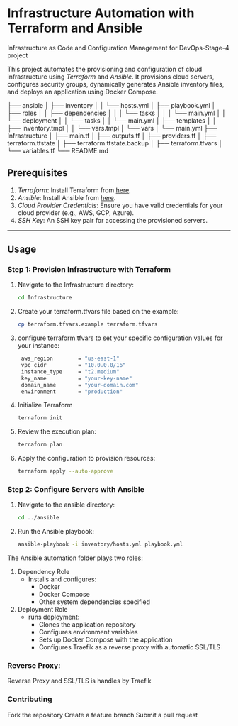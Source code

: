 # Infrastructure Automation with Terraform and Ansible
Infrastructure as Code and Configuration Management for DevOps-Stage-4 project

This project automates the provisioning and configuration of cloud infrastructure using *Terraform* and *Ansible*. It provisions cloud servers, configures security groups, dynamically generates Ansible inventory files, and deploys an application using Docker Compose.



├── ansible
│   ├── inventory
│   │   └── hosts.yml
│   ├── playbook.yml
│   ├── roles
│   │   ├── dependencies
│   │   │   └── tasks
│   │   │       └── main.yml
│   │   └── deployment
│   │       └── tasks
│   │           └── main.yml
│   ├── templates
│   │   ├── inventory.tmpl
│   │   └── vars.tmpl
│   └── vars
│       └── main.yml
├── Infrastructure
│   ├── main.tf
│   ├── outputs.tf
│   ├── providers.tf
│   ├── terraform.tfstate
│   ├── terraform.tfstate.backup
│   ├── terraform.tfvars
│   └── variables.tf
└── README.md

## Prerequisites

1. *Terraform*: Install Terraform from [here](https://www.terraform.io/downloads.html).
2. *Ansible*: Install Ansible from [here](https://docs.ansible.com/ansible/latest/installation_guide/index.html).
3. *Cloud Provider Credentials*: Ensure you have valid credentials for your cloud provider (e.g., AWS, GCP, Azure).
4. *SSH Key*: An SSH key pair for accessing the provisioned servers.
--- 

## Usage

### Step 1: Provision Infrastructure with Terraform
1. Navigate to the Infrastructure directory:
   ```bash
   cd Infrastructure
   ```
2. Create your terraform.tfvars file based on the example:
    ```bash
    cp terraform.tfvars.example terraform.tfvars
    ```
3. configure terraform.tfvars to set your specific configuration values for your instance:
    ```bash
     aws_region        = "us-east-1"
     vpc_cidr          = "10.0.0.0/16"
     instance_type     = "t2.medium"
     key_name          = "your-key-name"
     domain_name       = "your-domain.com"
     environment       = "production"
    ```
4. Initialize Terraform
    ```bash
    terraform init
    ```
5. Review the execution plan:
    ```bash
    terraform plan
    ```
6. Apply the configuration to provision resources:
    ```bash
    terraform apply --auto-approve
    ```
### Step 2: Configure Servers with Ansible
1. Navigate to the ansible directory:
    ```bash
    cd ../ansible
    ```
2. Run the Ansible playbook:
    ```bash
    ansible-playbook -i inventory/hosts.yml playbook.yml
    ```
The Ansible automation folder plays two roles:
1. Dependency Role
    * Installs and configures:
        * Docker
        * Docker Compose
        * Other system dependencies specified
2. Deployment Role
    * runs deployment:
        * Clones the application repository
        * Configures environment variables
        * Sets up Docker Compose with the application
        * Configures Traefik as a reverse proxy with automatic SSL/TLS
### Reverse Proxy:
Reverse Proxy and SSL/TLS is handles by Traefik

### Contributing
Fork the repository
Create a feature branch
Submit a pull request
